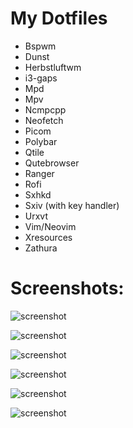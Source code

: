 # My Dotfiles

- Bspwm
- Dunst
- Herbstluftwm        
- i3-gaps
- Mpd
- Mpv
- Ncmpcpp
- Neofetch
- Picom
- Polybar
- Qtile
- Qutebrowser
- Ranger
- Rofi
- Sxhkd
- Sxiv (with key handler)
- Urxvt
- Vim/Neovim
- Xresources
- Zathura

# Screenshots:

![screenshot](https://github.com/TechnicalDC/dotfiles/blob/main/screenshots/01.png)

![screenshot](https://github.com/TechnicalDC/dotfiles/blob/main/screenshots/02.png)

![screenshot](https://github.com/TechnicalDC/dotfiles/blob/main/screenshots/03.png)

![screenshot](https://github.com/TechnicalDC/dotfiles/blob/main/screenshots/04.png)

![screenshot](https://github.com/TechnicalDC/dotfiles/blob/main/screenshots/05.png)

![screenshot](https://github.com/TechnicalDC/dotfiles/blob/main/screenshots/06.png)
